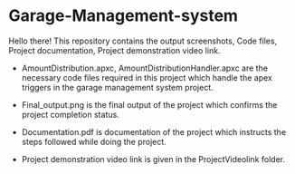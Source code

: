 # Garage-Management-system
Hello there! 
This repository contains the output screenshots, Code files, Project documentation, Project demonstration video link.

- AmountDistribution.apxc, AmountDistributionHandler.apxc are the necessary code files required in this project which handle the apex triggers in the garage management system project.

- Final_output.png is the final output of the project which confirms the project completion status.

- Documentation.pdf is documentation of the project which instructs the steps followed while doing the project.

- Project demonstration video link is given in the ProjectVideolink folder.
